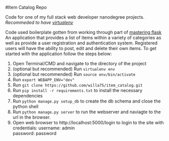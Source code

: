 #Item Catalog Repo

Code for one of my full stack web developer nanodegree projects. *Recommeded to have [virtualenv](http://docs.python-guide.org/en/latest/dev/virtualenvs/)*

Code used boilerplate gotten from working through part of [mastering flask](https://www.amazon.com/Mastering-Flask-Jack-Stouffer-ebook/dp/B00YSILB26/ref=sr_1_1?s=digital-text&ie=UTF8&qid=1487435825&sr=1-1&keywords=Mastering+Flask+Mastering+Jack+Stouffer)
An application that provides a list of items within a variety of categories as well as provide a user registration and authentication system. Registered users will have the ability to post, edit and delete their own items. To get started with the application follow the steps below:

1. Open Terminal/CMD and navigate to the directory of the project
2. (optional but recommended) Run `virtualenv env`
3. (optional but recommended) Run `source env/bin/activate`
4. Run `export WEBAPP_ENV="dev"`
5. Run `git clone https://github.com/willa75/item_catalog.git`
6. Run `pip install -r requirements.txt` to install the necessary dependencies
7. Run `python manage.py setup_db` to create the db schema and close the python shell
8. Run `python manage.py server` to run the webserver and naviagte to the url in the browser.
9. Open web browser to http://localhost:5000/login to login to the site with credentials: 
	username: admin  
	password: password